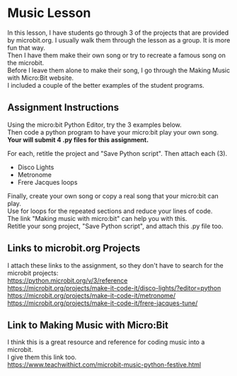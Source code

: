 # Music Lesson  

In this lesson, I have students go through 3 of the projects that are provided by microbit.org. 
I usually walk them through the lesson as a group.  It is more fun that way.  
Then I have them make their own song or try to recreate a famous song on the microbit.  
Before I leave them alone to make their song, I go through the Making Music with Micro:Bit website.  
I included a couple of the better examples of the student programs.  

## Assignment Instructions  
Using the micro:bit Python Editor, try the 3 examples below.  
Then code a python program to have your micro:bit play your own song.  
**Your will submit 4 .py files for this assignment.**  

For each, retitle the project and "Save Python script".  Then attach each (3).  
- Disco Lights
- Metronome
- Frere Jacques loops

Finally, create your own song or copy a real song that your micro:bit can play.  
Use for loops for the repeated sections and reduce your lines of code.  
The link "Making music with micro:bit" can help you with this.  
Retitle your song project, "Save Python script", and attach this .py file too.  

## Links to microbit.org Projects  
I attach these links to the assignment, so they don't have to search for the microbit projects:  
https://python.microbit.org/v/3/reference  
https://microbit.org/projects/make-it-code-it/disco-lights/?editor=python  
https://microbit.org/projects/make-it-code-it/metronome/  
https://microbit.org/projects/make-it-code-it/frere-jacques-tune/  

## Link to Making Music with Micro:Bit
I think this is a great resource and reference for coding music into a microbit.  
I give them this link too.  
https://www.teachwithict.com/microbit-music-python-festive.html  
